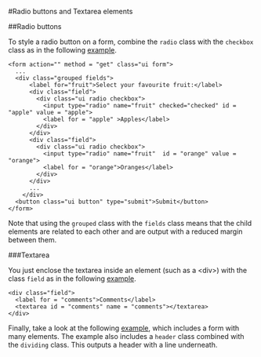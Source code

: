 
#Radio buttons and Textarea elements


##Radio buttons

To style a radio button on a form, combine  the `radio` class with the `checkbox` class as in the following <a href="archives/Class Htmls/ex11.html" target = "_blank">example</a>.

~~~
<form action="" method = "get" class="ui form">
  ...
  <div class="grouped fields">
      <label for="fruit">Select your favourite fruit:</label>
      <div class="field">
        <div class="ui radio checkbox">
          <input type="radio" name="fruit" checked="checked" id = "apple" value = "apple">
          <label for = "apple" >Apples</label>
        </div>
      </div>
      <div class="field">
        <div class="ui radio checkbox">
          <input type="radio" name="fruit"  id = "orange" value = "orange">
          <label for = "orange">Oranges</label>
        </div>
      </div>
      ...
    </div>
  <button class="ui button" type="submit">Submit</button>
</form>
~~~

Note that using the `grouped` class with the `fields` class means that the child elements are related to each other and are output with a reduced margin between them.


###Textarea

You just enclose the textarea inside an element (such as a &lt;div&gt;) with the class `field` as in the following <a href="archives/Class Htmls/ex12.html" target = "_blank">example</a>.

~~~
<div class="field">
  <label for = "comments">Comments</label>
  <textarea id = "comments" name = "comments"></textarea>
</div>
~~~

Finally, take a look at the following <a href="archives/Class Htmls/ex13.html" target = "_blank">example</a>, which includes a form with many elements. The example also
includes a `header` class combined with the `dividing` class. This outputs a header with a line underneath.

